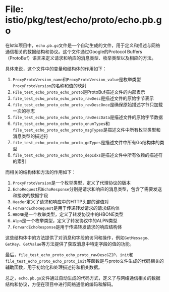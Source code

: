 # File: istio/pkg/test/echo/proto/echo.pb.go

在Istio项目中，`echo.pb.go`文件是一个自动生成的文件，用于定义和描述与网络通信相关的数据结构和协议。这个文件通过Google的Protocol Buffers（ProtoBuf）语言来定义请求和响应的消息类型、枚举类型以及相应的方法。

具体来说，这个文件中的变量和结构体的作用如下：

1. `ProxyProtoVersion_name`和`ProxyProtoVersion_value`是枚举类型`ProxyProtoVersion`的名称和值的映射
2. `File_test_echo_proto_echo_proto`是ProtoBuf描述文件的内部表示
3. `file_test_echo_proto_echo_proto_rawDesc`是描述文件的原始字节表示
4. `file_test_echo_proto_echo_proto_rawDescOnce`是确保原始描述字节只加载一次的标志
5. `file_test_echo_proto_echo_proto_rawDescData`是描述文件的原始字节数据
6. `file_test_echo_proto_echo_proto_enumTypes`和`file_test_echo_proto_echo_proto_msgTypes`是描述文件中所有枚举类型和消息类型的描述符
7. `file_test_echo_proto_echo_proto_goTypes`是描述文件中所有Go结构体的类型
8. `file_test_echo_proto_echo_proto_depIdxs`是描述文件中所有依赖的描述符的索引

而相关的结构体和方法的作用如下：

1. `ProxyProtoVersion`是一个枚举类型，定义了代理协议的版本
2. `EchoRequest`和`EchoResponse`分别是请求和响应的消息类型，包含了需要发送和接收的数据字段
3. `Header`定义了请求和响应中的HTTP头部的键值对
4. `ForwardEchoRequest`是用于传递转发请求的请求结构体
5. `HBONE`是一个枚举类型，定义了转发协议中的HBONE类型
6. `Alpn`是一个枚举类型，定义了转发协议中的ALPN类型
7. `ForwardEchoResponse`是用于传递转发请求的响应结构体

这些结构体中的方法提供了对消息和字段的访问和操作，例如`GetMessage`、`GetKey`、`GetValue`等方法提供了获取消息中特定字段的值的功能。

最后，`file_test_echo_proto_echo_proto_rawDescGZIP`、`init`和`file_test_echo_proto_echo_proto_init`等函数是与proto文件生成的代码相关的辅助函数，用于初始化和处理描述符和相关数据。

总之，`echo.pb.go`文件通过自动生成的代码方式，定义了与网络通信相关的数据结构和协议，方便在项目中进行网络通信的编码和解码。

